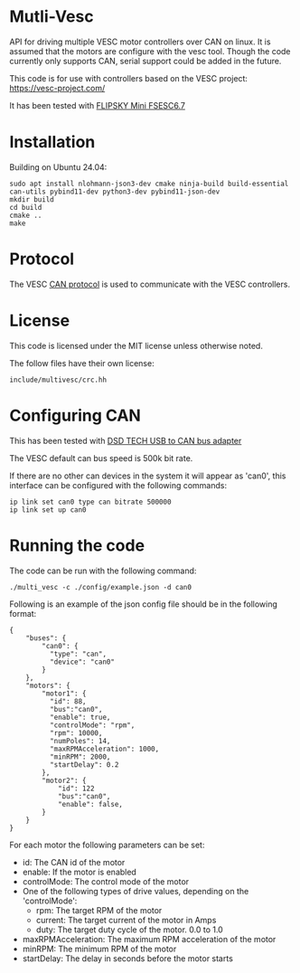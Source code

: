 
# Mutli-Vesc

API for driving multiple VESC motor controllers over CAN on linux.  It is assumed that the motors are configure with the
vesc tool.   Though the code currently only supports CAN, serial support could be added in the future.

This code is for use with controllers based on the VESC project: https://vesc-project.com/

It has been tested with [FLIPSKY Mini FSESC6.7](https://flipsky.net/collections/v6-series/products/flipsky-mini-fsesc6-7-pro-70a-base-on-vesc6-6-with-aluminum-anodized-heat-sink)

# Installation

Building on Ubuntu 24.04:

    sudo apt install nlohmann-json3-dev cmake ninja-build build-essential can-utils pybind11-dev python3-dev pybind11-json-dev
    mkdir build
    cd build
    cmake .. 
    make

# Protocol

The VESC [CAN protocol](https://github.com/vedderb/bldc/blob/master/documentation/comm_can.md) is used to communicate 
with the VESC controllers.

# License

This code is licensed under the MIT license unless otherwise noted.

The follow files have their own license:

    include/multivesc/crc.hh    

# Configuring CAN

This has been tested with [DSD TECH USB to CAN bus adapter](https://www.amazon.co.uk/dp/B0BQ5G3KLR) 

The VESC default can bus speed is 500k bit rate.

If there are no other can devices in the system it will appear as 'can0',  this interface can be configured with 
the following commands:

    ip link set can0 type can bitrate 500000
    ip link set up can0


# Running the code

The code can be run with the following command:

    ./multi_vesc -c ./config/example.json -d can0

Following is an example of the json  config file should be in the following format:

    {
        "buses": {
            "can0": {
              "type": "can",
              "device": "can0"
            }
        },
        "motors": {
            "motor1": {
              "id": 88,
              "bus":"can0",
              "enable": true,
              "controlMode": "rpm",
              "rpm": 10000,
              "numPoles": 14,
              "maxRPMAcceleration": 1000,
              "minRPM": 2000,
              "startDelay": 0.2
            },
            "motor2": {
                "id": 122
                "bus":"can0",
                "enable": false,
            }
        }
    }

For each motor the following parameters can be set:

* id: The CAN id of the motor
* enable: If the motor is enabled
* controlMode: The control mode of the motor
* One of the following types of drive values, depending on the 'controlMode':
  * rpm: The target RPM of the motor
  * current: The target current of the motor in Amps
  * duty: The target duty cycle of the motor. 0.0 to 1.0
* maxRPMAcceleration: The maximum RPM acceleration of the motor
* minRPM: The minimum RPM of the motor
* startDelay: The delay in seconds before the motor starts

